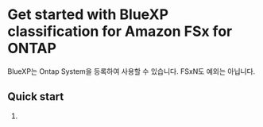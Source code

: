 # Get started with BlueXP classification for Amazon FSx for ONTAP
BlueXP는 Ontap System을 등록하여 사용할 수 있습니다. FSxN도 예외는 아닙니다.

## Quick start
1. 

